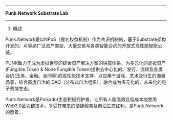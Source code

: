 
---

**Punk.Network Substrate Lab**

---




1. 概述

Punk.Network是以NPoS（提名权益机制）作为共识机制的，基于Substrate架构开发的，可容纳广泛资产类型，大量交易与各类智能合约的开放式高性能智能公链。

PUNK致力于成为虚拟世界的综合资产解决方案的供应体系，为多元化的虚拟资产(Fungible Token & None Fungible Token)提供去中心化的、发行、流转及各类合约(法务、金融、合同等)的高性能技术支持，以应用于游戏、艺术及衍生的海量场景，结合高度自治的 DAO（分布式自治组织），融合成为多元化的、未来化的电子赛博生态。

Punk.Network是Polkadot生态积极拥护者。让所有人能高效且低成本地使用Web3.0区块链技术，享受其带来的便捷服务及前沿生态红利，是Punk.Network的愿景。